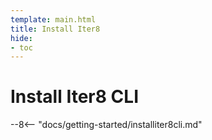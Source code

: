 ```yaml
---
template: main.html
title: Install Iter8
hide:
- toc
---
```


# Install Iter8 CLI

--8<-- "docs/getting-started/installiter8cli.md"